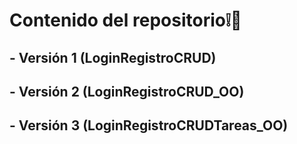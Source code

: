# Contenido del repositorio:grey_exclamation::hatched_chick:
## - Versión 1 (LoginRegistroCRUD)   
  
## - Versión 2 (LoginRegistroCRUD_OO)  
  
## - Versión 3 (LoginRegistroCRUDTareas_OO)  
  
